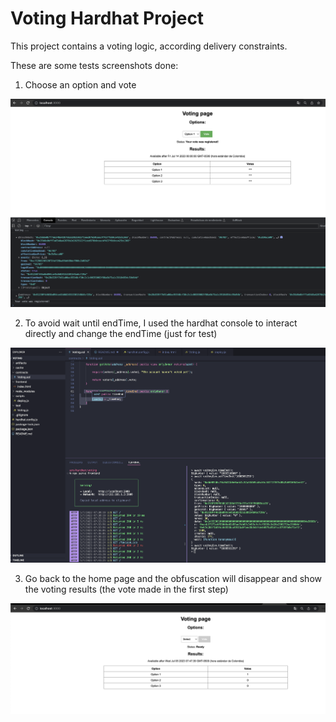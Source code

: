 # Voting Hardhat Project

This project contains a voting logic, according delivery constraints.

These are some tests screenshots done:

1. Choose an option and vote

![img.png](ss/1.png)

2. To avoid wait until endTime, I used the hardhat console to interact directly and change the endTime (just for test)

![img.png](ss/2.png)

3. Go back to the home page and the obfuscation will disappear and show the voting results (the vote made in the first step)

![img.png](ss/3.png)

